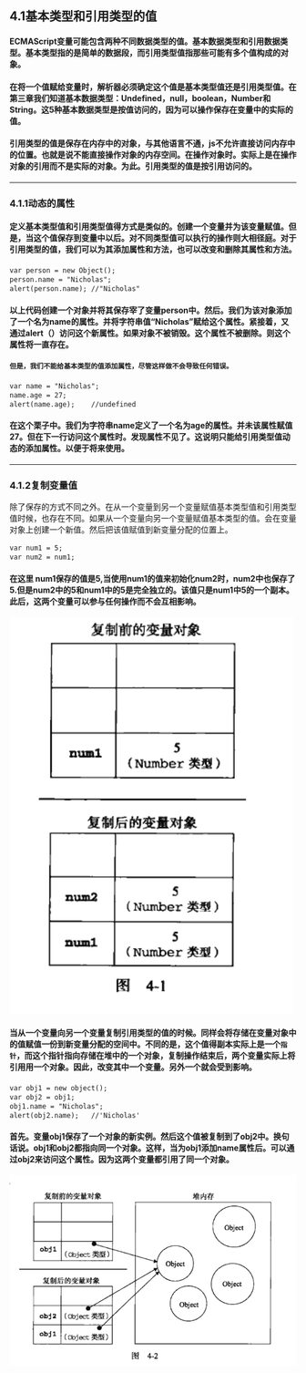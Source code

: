## 4.1基本类型和引用类型的值
#### ECMAScript变量可能包含两种不同数据类型的值。基本数据类型和引用数据类型。基本类型指的是简单的数据段，而引用类型值指那些可能有多个值构成的对象。  
#### 在将一个值赋给变量时，解析器必须确定这个值是基本类型值还是引用类型值。在第三章我们知道基本数据类型：Undefined，null，boolean，Number和String。这5种基本数据类型是按值访问的，因为可以操作保存在变量中的实际的值。  

#### 引用类型的值是保存在内存中的对象，与其他语言不通，js不允许直接访问内存中的位置。也就是说不能直接操作对象的内存空间。在操作对象时。实际上是在操作对象的引用而不是实际的对象。为此。引用类型的值是按引用访问的。

---

### 4.1.1动态的属性
#### 定义基本类型值和引用类型值得方式是类似的。创建一个变量并为该变量赋值。但是，当这个值保存到变量中以后。对不同类型值可以执行的操作则大相径庭。对于引用类型的值，我们可以为其添加属性和方法，也可以改变和删除其属性和方法。
```
var person = new Object();
person.name = "Nicholas";
alert(person.name); //"Nicholas"
```
#### 以上代码创建一个对象并将其保存宰了变量person中。然后。我们为该对象添加了一个名为name的属性。并将字符串值“Nicholas”赋给这个属性。紧接着，又通过alert（）访问这个新属性。如果对象不被销毁。这个属性不被删除。则这个属性将一直存在。
#### `但是，我们不能给基本类型的值添加属性，尽管这样做不会导致任何错误。`
```
var name = "Nicholas";
name.age = 27;
alert(name.age);    //undefined
```
#### 在这个栗子中。我们为字符串name定义了一个名为age的属性。并未该属性赋值27。但在下一行访问这个属性时。发现属性不见了。这说明只能给引用类型值动态的添加属性。以便于将来使用。

---

### 4.1.2复制变量值
除了保存的方式不同之外。在从一个变量到另一个变量赋值基本类型值和引用类型值时候，也存在不同。如果从一个变量向另一个变量赋值基本类型的值。会在变量对象上创建一个新值。然后把该值赋值到新变量分配的位置上。
```
var num1 = 5;
var num2 = num1;
```
#### 在这里 num1保存的值是5,当使用num1的值来初始化num2时，num2中也保存了5.但是num2中的5和num1中的5是完全独立的。该值只是num1中5的一个副本。此后，这两个变量可以参与任何操作而不会互相影响。
![Image text](../红宝书img/变量复制.jpg)

#### 当从一个变量向另一个变量复制引用类型的值的时候。同样会将存储在变量对象中的值赋值一份到新变量分配的空间中。不同的是，这个值得副本实际上是一个`指针`，而这个指针指向存储在堆中的一个对象，复制操作结束后，两个变量实际上将引用用一个对象。因此，改变其中一个变量。另外一个就会受到影响。

```
var obj1 = new object();
var obj2 = obj1;
obj1.name = "Nicholas";
alert(obj2.name);   //'Nicholas'
```
#### 首先。变量obj1保存了一个对象的新实例。然后这个值被复制到了obj2中。换句话说。obj1和obj2都指向同一个对象。这样，当为obj1添加name属性后。可以通过obj2来访问这个属性。因为这两个变量都引用了同一个对象。
![Image text](../红宝书img/引用类型复制.jpg)
